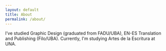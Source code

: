 ```yaml
---
layout: default
title: About
permalink: /about/
---
```


I’ve studied Graphic Design (graduated from FADU/UBA), EN-ES Translation and Publishing (Filo/UBA). Currently, I'm studying Artes de la Escritura at UNA.
